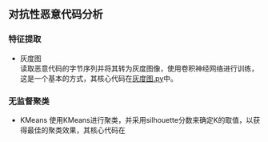 ## 对抗性恶意代码分析
### 特征提取
- 灰度图  
   读取恶意代码的字节序列并将其转为灰度图像，使用卷积神经网络进行训练，这是一个基本的方式，其核心代码在[灰度图.py](https://github.com/cjx1016/AI_SECURITY/blob/master/%E5%B8%B8%E8%A7%81%E7%9A%84%E8%BD%AE%E5%AD%90/%E7%81%B0%E5%BA%A6%E5%9B%BE.py)中。
### 无监督聚类
- KMeans
   使用KMeans进行聚类，并采用silhouette分数来确定K的取值，以获得最佳的聚类效果，其核心代码在
